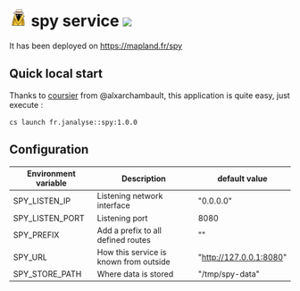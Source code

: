 # ![](images/logo-base-32.png) spy service [![][SpyMvnImg]][SpyMvnLnk]

It has been deployed on https://mapland.fr/spy


## Quick local start

Thanks to [coursier][cs] from @alxarchambault,
this application is quite easy, just execute :
```
cs launch fr.janalyse::spy:1.0.0
```

## Configuration

| Environment variable | Description                                       | default value
| -------------------- | ------------------------------------------------- | -----------------
| SPY_LISTEN_IP        | Listening network interface                       | "0.0.0.0"
| SPY_LISTEN_PORT      | Listening port                                    | 8080
| SPY_PREFIX           | Add a prefix to all defined routes                | ""
| SPY_URL              | How this service is known from outside            | "http://127.0.0.1:8080"
| SPY_STORE_PATH       | Where data is stored                              | "/tmp/spy-data"

[cs]: https://get-coursier.io/

[deployed]:   https://mapland.fr/spy
[akka-http]:  https://doc.akka.io/docs/akka-http/current/index.html

[Spy]:       https://github.com/dacr/spy
[SpyMvnImg]: https://img.shields.io/maven-central/v/fr.janalyse/spy_2.13.svg
[SpyMvnLnk]: https://search.maven.org/#search%7Cga%7C1%7Cfr.janalyse.spy
